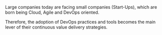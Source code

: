 Large companies today are facing small companies (Start-Ups), which are born being Cloud, Agile and DevOps oriented.

Therefore, the adoption of DevOps practices and tools becomes the main lever of their continuous value delivery strategies.